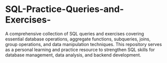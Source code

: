 # SQL-Practice-Queries-and-Exercises-
A comprehensive collection of SQL queries and exercises covering essential database operations, aggregate functions, subqueries, joins, group operations, and data manipulation techniques. This repository serves as a personal learning and practice resource to strengthen SQL skills for database management, data analysis, and backend development. 
